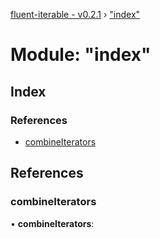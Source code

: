 [fluent-iterable - v0.2.1](../README.md) › ["index"](_index_.md)

# Module: "index"

## Index

### References

* [combineIterators](_index_.md#combineiterators)

## References

###  combineIterators

• **combineIterators**:
